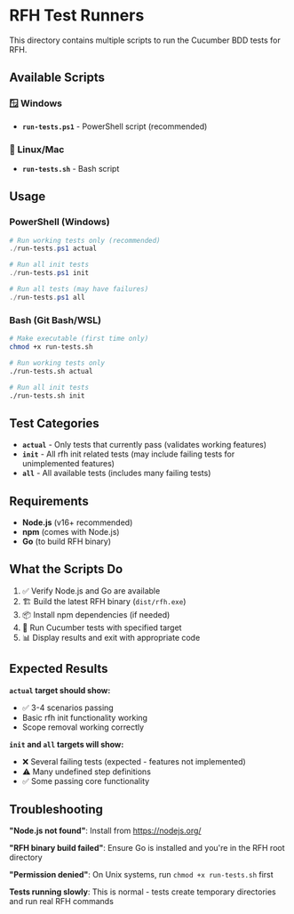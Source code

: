 # RFH Test Runners

This directory contains multiple scripts to run the Cucumber BDD tests for RFH.

## Available Scripts

### 🪟 Windows
- **`run-tests.ps1`** - PowerShell script (recommended)

### 🐧 Linux/Mac  
- **`run-tests.sh`** - Bash script

## Usage

### PowerShell (Windows)
```powershell
# Run working tests only (recommended)
./run-tests.ps1 actual

# Run all init tests  
./run-tests.ps1 init

# Run all tests (may have failures)
./run-tests.ps1 all
```

### Bash (Git Bash/WSL)
```bash
# Make executable (first time only)
chmod +x run-tests.sh

# Run working tests only
./run-tests.sh actual

# Run all init tests
./run-tests.sh init
```

## Test Categories

- **`actual`** - Only tests that currently pass (validates working features)
- **`init`** - All rfh init related tests (may include failing tests for unimplemented features)
- **`all`** - All available tests (includes many failing tests)

## Requirements

- **Node.js** (v16+ recommended)
- **npm** (comes with Node.js)
- **Go** (to build RFH binary)

## What the Scripts Do

1. ✅ Verify Node.js and Go are available
2. 🏗️ Build the latest RFH binary (`dist/rfh.exe`)  
3. 📦 Install npm dependencies (if needed)
4. 🧪 Run Cucumber tests with specified target
5. 📊 Display results and exit with appropriate code

## Expected Results

**`actual` target should show:**
- ✅ 3-4 scenarios passing
- Basic rfh init functionality working
- Scope removal working correctly

**`init` and `all` targets will show:**
- ❌ Several failing tests (expected - features not implemented)  
- ⚠️ Many undefined step definitions
- ✅ Some passing core functionality

## Troubleshooting

**"Node.js not found"**: Install from https://nodejs.org/

**"RFH binary build failed"**: Ensure Go is installed and you're in the RFH root directory

**"Permission denied"**: On Unix systems, run `chmod +x run-tests.sh` first

**Tests running slowly**: This is normal - tests create temporary directories and run real RFH commands